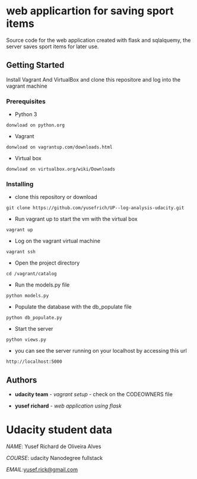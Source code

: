 
# web applicartion for saving sport items

Source code for the web application created with flask and sqlalquemy, the server saves sport items for later use.

## Getting Started

Install Vagrant And VirtualBox and
clone this repositore and log into the vagrant machine
### Prerequisites

* Python 3

```
donwload on python.org
```

* Vagrant

```
donwload on vagrantup.com/downloads.html
```
* Virtual box

```
donwload on virtualbox.org/wiki/Downloads
```
### Installing

* clone this repository or download

```
git clone https://github.com/yusefrich/UP--log-analysis-udacity.git
```
* Run vagrant up to start the vm with the virtual box

```
vagrant up
```

* Log on the vagrant virtual machine

```
vagrant ssh
```

* Open the project directory

```
cd /vagrant/catalog
```

* Run the models.py file

```
python models.py
```
* Populate the database with the db_populate file

```
python db_populate.py
```
* Start the server

```
python views.py
```
* you can see the server running on your localhost by accessing this url

```
http://localhost:5000
```




## Authors

* **udacity team** - *vagrant setup* - check on the CODEOWNERS file

* **yusef richard** - *web application using flask*



# Udacity student data

 *NAME*: Yusef Richard de Oliveira Alves <p>
 *COURSE*: udacity Nanodegree fullstack <p>
 *EMAIL*:yusef.rick@gmail.com <p>
